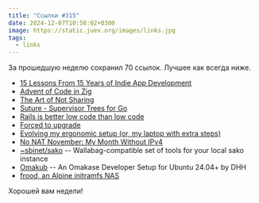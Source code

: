 ```yaml
---
title: "Ссылки #315"
date: 2024-12-07T10:58:02+0300
image: https://static.juev.org/images/links.jpg
tags: 
  - links
---
```


За прошедшую неделю сохранил 70 ссылок. Лучшее как всегда ниже.

- [15 Lessons From 15 Years of Indie App Development](http://lukaspetr.com/15-lessons-from-15-years-of-indie-app-development/)
- [Advent of Code in Zig](https://kristoff.it/blog/advent-of-code-zig/)
- [The Art of Not Sharing](https://joanwestenberg.com/the-art-of-not-sharing)
- [Suture - Supervisor Trees for Go](http://www.jerf.org/iri/post/2930)
- [Rails is better low code than low code](https://radanskoric.com/articles/rails-is-better-low-code-than-low-code)
- [Forced to upgrade](https://herman.bearblog.dev/forced-to-upgrade/)
- [Evolving my ergonomic setup (or, my laptop with extra steps)](https://ntietz.com/blog/evolving-ergo-setup/)
- [No NAT November: My Month Without IPv4](https://blog.infected.systems/posts/2024-12-01-no-nat-november/)
- [~sbinet/sako](https://git.sr.ht/~sbinet/sako) -- Wallabag-compatible set of tools for your local sako instance
- [Omakub](https://omakub.org) -- An Omakase Developer Setup for Ubuntu 24.04+ by DHH
- [frood, an Alpine initramfs NAS](https://words.filippo.io/dispatches/frood/)

Хорошей вам недели!
